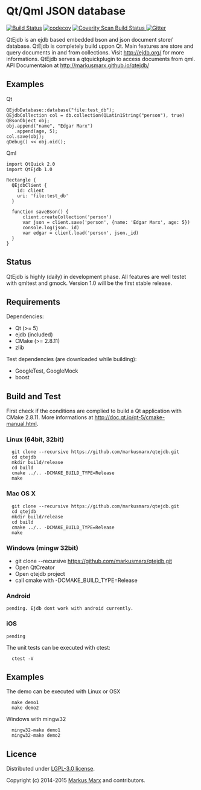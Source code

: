 # Qt/Qml JSON database

[![Build Status](https://travis-ci.org/markusmarx/qtejdb.svg?branch=master)](https://travis-ci.org/markusmarx/qtejdb)
[![codecov](https://codecov.io/gh/markusmarx/qtejdb/branch/develop/graph/badge.svg)](https://codecov.io/gh/markusmarx/qtejdb)
<a href="https://scan.coverity.com/projects/5815">
  <img alt="Coverity Scan Build Status"
       src="https://scan.coverity.com/projects/5815/badge.svg"/>
</a>
[![Gitter](https://badges.gitter.im/Join%20Chat.svg)](https://gitter.im/markusmarx/qtejdb?utm_source=badge&utm_medium=badge&utm_campaign=pr-badge)

QtEjdb is an ejdb based embedded bson and json document store/ database. QtEjdb is completely build uppon Qt. Main features are store and query documents in and from collections. Visit http://ejdb.org/ for more informations. QtEjdb serves a qtquickplugin to access documents from qml. API Documentaion at http://markusmarx.github.io/qtejdb/

## Examples

Qt
```{c++}
QEjdbDatabase::database("file:test_db");
QEjdbCollection col = db.collection(QLatin1String("person"), true)
QBsonObject obj;
obj.append("name", "Edgar Marx")
   .append(age, 5);
col.save(obj);
qDebug() << obj.oid();
```

Qml
```{qml}
import QtQuick 2.0
import QtEjdb 1.0

Rectangle {
  QEjdbClient {
    id: client
    uri: 'file:test_db'
  }

  function saveBson() {
      client.createCollection('person')
      var json = client.save('person', {name: 'Edgar Marx', age: 5})
      console.log(json._id)
      var edgar = client.load('person', json._id)
  }  
}
```

## Status

QtEjdb is highly (daily) in development phase. All features are well testet with qmltest and gmock. Version 1.0 will be the first stable release.

## Requirements

Dependencies:

  - Qt (>= 5)
  - ejdb (included)
  - CMake (>= 2.8.11)
  - zlib

Test dependencies (are downloaded while building):

  - GoogleTest, GoogleMock
  - boost

## Build and Test

First check if the conditions are complied to build a Qt application with CMake 2.8.11. More informations at http://doc.qt.io/qt-5/cmake-manual.html.


### Linux (64bit, 32bit)

```
  git clone --recursive https://github.com/markusmarx/qtejdb.git
  cd qtejdb
  mkdir build/release
  cd build
  cmake ../.. -DCMAKE_BUILD_TYPE=Release
  make
```

### Mac OS X

```
  git clone --recursive https://github.com/markusmarx/qtejdb.git
  cd qtejdb
  mkdir build/release
  cd build
  cmake ../.. -DCMAKE_BUILD_TYPE=Release
  make
```

### Windows (mingw 32bit)

- git clone --recursive https://github.com/markusmarx/qtejdb.git 
- Open QtCreator
- Open qtejdb project
- call cmake with -DCMAKE_BUILD_TYPE=Release

### Android

```
pending. Ejdb dont work with android currently.
```

### iOS

```
pending
```


The unit tests can be executed with ctest:

```
  ctest -V
```

## Examples

The demo can be executed with
Linux or OSX

```
  make demo1
  make demo2
```

Windows with mingw32

```
  mingw32-make demo1
  mingw32-make demo2
```

## Licence

Distributed under [LGPL-3.0 license](http://opensource.org/licenses/LGPL-3.0).

Copyright (c) 2014-2015 [Markus Marx](mailto:markus.marx@marxenter.de) and contributors.
